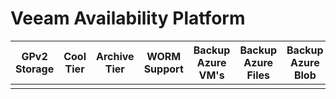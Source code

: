 # Veeam Availability Platform

| GPv2 Storage |  Cool Tier | Archive Tier | WORM Support | Backup Azure VM's | Backup Azure Files | Backup Azure Blob |
|--------------|------------|--------------|--------------|-------------------|--------------------|-------------------|
|              |            |              |              |                   |                    |                   |
